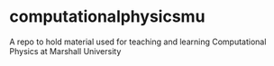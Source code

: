 # computationalphysicsmu
A repo to hold material used for teaching and learning Computational Physics at Marshall University
